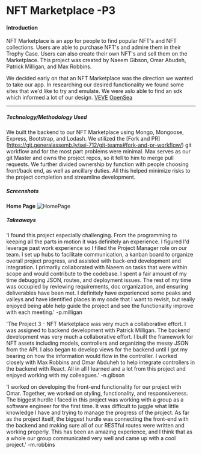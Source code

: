 # NFT Marketplace -P3

#### Introduction
NFT Marketplace is an app for people to find popular NFT's and NFT collections. Users are able to purchase NFT's and admire them in their Trophy Case. Users can also create their own NFT's and sell them on the Marketplace. This project was created by Naeem Gibson, Omar Abudeh, Patrick Milligan, and Max Robbins.

We decided early on that an NFT Marketplace was the direction we wanted to take our app. In researching our desired functionality we found some sites that we'd like to try and emulate. We were aslo able to find an sdk which informed a lot of our design. 
[VEVE](https://www.veve.me/)
[OpenSea](https://opensea.io/)



-----------------------------
##### Technology/Methodology Used

We built the backend to our NFT Marketplace using Mongo, Mongoose, Express, Bootstrap, and Lodash. 
We utilized the [Fork and PR] (https://git.generalassemb.ly/sei-712/git-teams#fork-and-pr-workflow/) git workflow and for the most part problems were minimal. Max serves as our git Master and owns the project repos, so it fell to him to merge pull requests. We further divided ownership by function with people choosing front/back end, as well as ancillary duties. All this helped minimize risks to the project completion and streamline development.
##### Screenshots


**Home Page**
![HomePage](.assets/screenshots/homepage.png)

##### Takeaways

'I found this project especially challenging. From the programming to keeping all the parts in motion it was definitely an experience. I figured I'd leverage past work experience so I filled the Project Manager role on our team. I set up hubs to facilitate communication, a kanban board to organize overall project progress, and assisted with back-end development and integration. I primarily collaborated with Naeem on tasks that were within scope and would contribute to the codebase. I spent a fair amount of my time debugging JSON, routes, and deployment issues. The rest of my time was occupied by reviewing requirements, doc organization, and ensuring deliverables have been met. I definitely have experienced some peaks and valleys and have identified places in my code that I want to revisit, but really enjoyed being able help guide the project and see the functionality improve with each meeting.' -p.milligan

'The Project 3 - NFT Marketplace was very much a collaborative effort. I was assigned to backend development with Patrick Milligan. The backend development was very much a collaborative effort. I built the framework for NFT assets including models, controllers and organizing the messy JSON from the API. I also began to develop views for the backend until I got my bearing on how the information would flow in the controller. I worked closely with Max Robbins and Omar Abduheh to help integrate controllers in the backend with React. All in all I learned and a lot from this project and enjoyed working with my colleagues.' -n.gibson

'I worked on developing the front-end functionality for our project with Omar. Together, we worked on styling, functionality, and responsiveness. The biggest hurdle I faced in this project was working with a group as a software engineer for the first time. It was difficult to juggle what little knowledge I have and trying to manage the progress of the project. As far as the project itself, the biggest hurdle was connecting the front-end with the backend and making sure all of our RESTful routes were written and working properly. This has been an amazing experience, and I think that as a whole our group communicated very well and came up with a cool project.' 
-m.robbins 